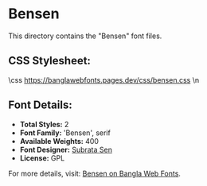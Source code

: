 # Bensen

This directory contains the "Bensen" font files.

## CSS Stylesheet:

\css
https://banglawebfonts.pages.dev/css/bensen.css
\n
## Font Details:
- **Total Styles:** 2
- **Font Family:** 'Bensen', serif
- **Available Weights:** 400
- **Font Designer:** [Subrata Sen](https://www.subratasen.com/)
- **License:** GPL

For more details, visit: [Bensen on Bangla Web Fonts](https://banglawebfonts.pages.dev/bensen/#about).